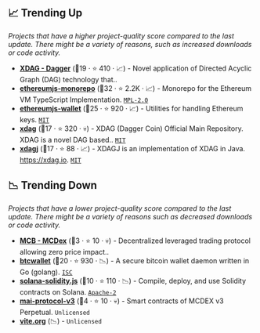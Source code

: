 ## 📈 Trending Up

_Projects that have a higher project-quality score compared to the last update. There might be a variety of reasons, such as increased downloads or code activity._

- <b><a href="https://github.com/XDagger">XDAG - Dagger</a></b> (🥉19 ·  ⭐ 410 · 📈) - Novel application of Directed Acyclic Graph (DAG) technology that..
- <b><a href="https://github.com/ethereumjs/ethereumjs-monorepo">ethereumjs-monorepo</a></b> (🥇32 ·  ⭐ 2.2K · 📈) - Monorepo for the Ethereum VM TypeScript Implementation. <code><a href="http://bit.ly/3postzC">MPL-2.0</a></code>
- <b><a href="https://github.com/ethereumjs/ethereumjs-wallet">ethereumjs-wallet</a></b> (🥇25 ·  ⭐ 920 · 📈) - Utilities for handling Ethereum keys. <code><a href="http://bit.ly/34MBwT8">MIT</a></code>
- <b><a href="https://github.com/XDagger/xdag">xdag</a></b> (🥈17 ·  ⭐ 320 · 💀) - XDAG (Dagger Coin) Official Main Repository. XDAG is a novel DAG based.. <code><a href="http://bit.ly/34MBwT8">MIT</a></code>
- <b><a href="https://github.com/XDagger/xdagj">xdagj</a></b> (🥈17 ·  ⭐ 88 · 📈) - XDAGJ is an implementation of XDAG in Java. https://xdag.io. <code><a href="http://bit.ly/34MBwT8">MIT</a></code>

## 📉 Trending Down

_Projects that have a lower project-quality score compared to the last update. There might be a variety of reasons such as decreased downloads or code activity._

- <b><a href="https://github.com/mcdexio">MCB - MCDex</a></b> (🥉3 ·  ⭐ 10 · 💀) - Decentralized leveraged trading protocol allowing zero price impact.. <code><img src="https://git.io/J9cO9" style="display:inline;" width="13" height="13"></code>
- <b><a href="https://github.com/btcsuite/btcwallet">btcwallet</a></b> (🥈20 ·  ⭐ 930 · 📉) - A secure bitcoin wallet daemon written in Go (golang). <code><a href="http://bit.ly/3hkKRql">ISC</a></code>
- <b><a href="https://github.com/solana-labs/solana-solidity.js">solana-solidity.js</a></b> (🥉10 ·  ⭐ 110 · 📉) - Compile, deploy, and use Solidity contracts on Solana. <code><a href="http://bit.ly/3nYMfla">Apache-2</a></code>
- <b><a href="https://github.com/mcdexio/mai-protocol-v3">mai-protocol-v3</a></b> (🥉4 ·  ⭐ 10 · 💀) - Smart contracts of MCDEX v3 Perpetual. <code>Unlicensed</code>
- <b><a href="{}">vite.org</a></b> (📉) -  <code>Unlicensed</code>

